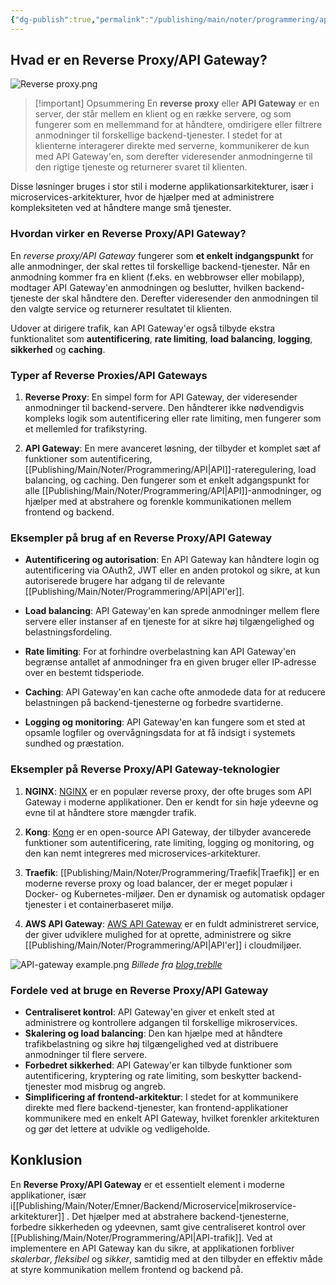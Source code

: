 ```yaml
---
{"dg-publish":true,"permalink":"/publishing/main/noter/programmering/api-gateway/","created":"2024-11-11T10:19:56.138+01:00"}
---
```


## Hvad er en Reverse Proxy/API Gateway?
![Reverse proxy.png](/img/user/Resource/98_Images/Reverse%20proxy.png)

> [!important] Opsummering 
> En **reverse proxy** eller **API Gateway** er en server, der står mellem en klient og en række servere, og som fungerer som en mellemmand for at håndtere, omdirigere eller filtrere anmodninger til forskellige backend-tjenester. I stedet for at klienterne interagerer direkte med serverne, kommunikerer de kun med API Gateway'en, som derefter videresender anmodningerne til den rigtige tjeneste og returnerer svaret til klienten.

Disse løsninger bruges i stor stil i moderne applikationsarkitekturer, især i microservices-arkitekturer, hvor de hjælper med at administrere kompleksiteten ved at håndtere mange små tjenester.

### Hvordan virker en Reverse Proxy/API Gateway?

En *reverse proxy/API Gateway* fungerer som **et enkelt indgangspunkt** for alle anmodninger, der skal rettes til forskellige backend-tjenester. Når en anmodning kommer fra en klient (f.eks. en webbrowser eller mobilapp), modtager API Gateway'en anmodningen og beslutter, hvilken backend-tjeneste der skal håndtere den. Derefter videresender den anmodningen til den valgte service og returnerer resultatet til klienten.

Udover at dirigere trafik, kan API Gateway'er også tilbyde ekstra funktionalitet som **autentificering**, **rate limiting**, **load balancing**, **logging**, **sikkerhed** og **caching**.

### Typer af Reverse Proxies/API Gateways

1. **Reverse Proxy**: En simpel form for API Gateway, der videresender anmodninger til backend-servere. Den håndterer ikke nødvendigvis kompleks logik som autentificering eller rate limiting, men fungerer som et mellemled for trafikstyring.
    
2. **API Gateway**: En mere avanceret løsning, der tilbyder et komplet sæt af funktioner som autentificering, [[Publishing/Main/Noter/Programmering/API\|API]]-rateregulering, load balancing, og caching. Den fungerer som et enkelt adgangspunkt for alle [[Publishing/Main/Noter/Programmering/API\|API]]-anmodninger, og hjælper med at abstrahere og forenkle kommunikationen mellem frontend og backend.

### Eksempler på brug af en Reverse Proxy/API Gateway

- **Autentificering og autorisation**: En API Gateway kan håndtere login og autentificering via OAuth2, JWT eller en anden protokol og sikre, at kun autoriserede brugere har adgang til de relevante [[Publishing/Main/Noter/Programmering/API\|API'er]].
    
- **Load balancing**: API Gateway'en kan sprede anmodninger mellem flere servere eller instanser af en tjeneste for at sikre høj tilgængelighed og belastningsfordeling.
    
- **Rate limiting**: For at forhindre overbelastning kan API Gateway'en begrænse antallet af anmodninger fra en given bruger eller IP-adresse over en bestemt tidsperiode.
    
- **Caching**: API Gateway'en kan cache ofte anmodede data for at reducere belastningen på backend-tjenesterne og forbedre svartiderne.
    
- **Logging og monitoring**: API Gateway'en kan fungere som et sted at opsamle logfiler og overvågningsdata for at få indsigt i systemets sundhed og præstation.
    

### Eksempler på Reverse Proxy/API Gateway-teknologier

1. **NGINX**: [NGINX](https://nginx.org/en/) er en populær reverse proxy, der ofte bruges som API Gateway i moderne applikationer. Den er kendt for sin høje ydeevne og evne til at håndtere store mængder trafik.
    
2. **Kong**: [Kong](https://konghq.com/products/kong-gateway) er en open-source API Gateway, der tilbyder avancerede funktioner som autentificering, rate limiting, logging og monitoring, og den kan nemt integreres med microservices-arkitekturer.
    
3. **Traefik**: [[Publishing/Main/Noter/Programmering/Traefik\|Traefik]] er en moderne reverse proxy og load balancer, der er meget populær i Docker- og Kubernetes-miljøer. Den er dynamisk og automatisk opdager tjenester i et containerbaseret miljø.
    
4. **AWS API Gateway**: [AWS API Gateway](https://aws.amazon.com/api-gateway/) er en fuldt administreret service, der giver udviklere mulighed for at oprette, administrere og sikre [[Publishing/Main/Noter/Programmering/API\|API'er]] i cloudmiljøer.

![API-gateway example.png](/img/user/Resource/98_Images/API-gateway%20example.png)
*Billede fra [blog.treblle](https://blog.treblle.com/what-is-an-api-gateway-and-when-do-i-need-one/)*
### Fordele ved at bruge en Reverse Proxy/API Gateway

- **Centraliseret kontrol**: API Gateway'en giver et enkelt sted at administrere og kontrollere adgangen til forskellige mikroservices.
- **Skalering og load balancing**: Den kan hjælpe med at håndtere trafikbelastning og sikre høj tilgængelighed ved at distribuere anmodninger til flere servere.
- **Forbedret sikkerhed**: API Gateway'er kan tilbyde funktioner som autentificering, kryptering og rate limiting, som beskytter backend-tjenester mod misbrug og angreb.
- **Simplificering af frontend-arkitektur**: I stedet for at kommunikere direkte med flere backend-tjenester, kan frontend-applikationer kommunikere med en enkelt API Gateway, hvilket forenkler arkitekturen og gør det lettere at udvikle og vedligeholde.

## Konklusion

En **Reverse Proxy/API Gateway** er et essentielt element i moderne applikationer, især i[[Publishing/Main/Noter/Emner/Backend/Microservice\|mikroservice-arkitekturer]] . Det hjælper med at abstrahere backend-tjenesterne, forbedre sikkerheden og ydeevnen, samt give centraliseret kontrol over [[Publishing/Main/Noter/Programmering/API\|API-trafik]]. Ved at implementere en API Gateway kan du sikre, at applikationen forbliver *skalerbar*, *fleksibel* og *sikker*, samtidig med at den tilbyder en effektiv måde at styre kommunikation mellem frontend og backend på.